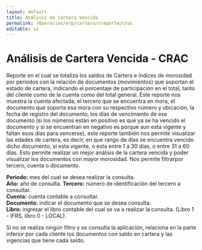 ```yaml
---
layout: default
title: Análisis de Cartera Vencida
permalink: /Operacion/erp/cartera/creporte/crac
editable: si
---
```


# Análisis de Cartera Vencida - CRAC

Reporte en el cual se totaliza los saldos de Cartera e índices de morosidad por periodos con la relación de documentos (movimientos) que soportan el estado de cartera, indicando el porcentaje de participación en el total, tanto del cliente como de la cuenta como del total general. Este reporte nos muestra la cuenta afectada, el tercero que se encuentra en mora, el documento que soporta esa mora con su respectivo número y ubicación, la fecha de registro del documento, los días de vencimiento de ese documento (si los números están en positivo es que ya se ha vencido el documento y si se encuentran en negativo es porque aun esta vigente y faltan esos días para vencerse), este reporte también nos permite visualizar las edades de cartera, es decir, en que rango de días se encuentra vencido dicho documento, si esta vigente, o esta entre 1 a 30 días, o entre 31 a 60 días. Esto permite realizar un mejor análisis de la cartera vencida y poder visualizar los documentos con mayor morosidad.  Nos permite filtrarpor tercero, cuenta o documento.





**Periodo:** mes del cual se desea realizar la consulta.  
**Año:** año de consulta.
**Tercero:** número de identificación del tercero a consultar.  
**Cuenta:** cuenta contable a consultar.  
**Documento:** indicar el documento que se desea consulta.  
**Libro:** ingresar el libro contable del cual se va a realizar la consulta. (Libro 1 - IFRS, libro 0 - LOCAL).  

Si no se realiza ningún filtro y se consulta la aplicación, relaciona en la parte inferior por cada cliente los documentos con saldo en cartera y las vigencias que tiene cada saldo.  





